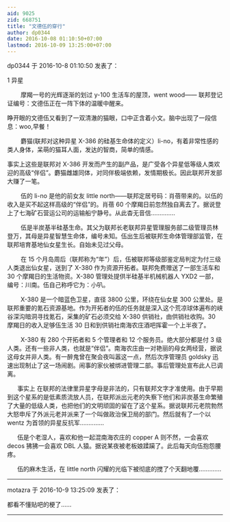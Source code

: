 ```yaml
---
aid: 9025
zid: 668751
title: "文德伍的穿行"
author: dp0344
date: 2016-10-08 01:10:50+07:00
lastmod: 2016-10-09 13:25:00+07:00
---
```


dp0344 于 2016-10-8 01:10:50 发表了：

1 异星

&nbsp; &nbsp; &nbsp; &nbsp; 摩羯一号的光辉逐渐的划过 y-100 生活车的屋顶，went wood—— 联邦登记证编号：文德伍正在一阵下体的温暖中醒来。

睁开眼的文德伍又看到了一双清澈的猫眼，口中正含着小文。脑中出现了一段信息：woo,早餐！

&nbsp; &nbsp; &nbsp; &nbsp; 麝猫(联邦对这种异星 X-386 的硅基生命体的定义）li-no，有着非常性感的类人身体，呆萌的猫耳人面，发达的智商，简单的情感。

事实上这些是联邦对 X-386 开发而产生的副产品，是广受各个异星低等级人类欢迎的高级“伴侣”。麝猫雌雄同体，对同伴极端依赖，发情期极长。因此联邦开发部大赚了一笔。

&nbsp; &nbsp; &nbsp; &nbsp; 伍的 li-no 是他的前女友 little north——联邦定居号码：肖蓓带来的。以伍的收入是买不起这样高级的“伴侣”的。肖蓓 60 个摩羯日前忽然独自离去了。据说登上了七海矿石营运公司的运输船宁静号。从此杳无音信..............

&nbsp; &nbsp;&nbsp; &nbsp;&nbsp;&nbsp;伍是半炭基半硅基生命。其父为联邦长老联邦异星管理服务部二级管理员林登万，其母是异星智慧生命体，编号未知。伍出生后被联邦生命体管理部监管，在联邦培育基地仙女星生长。自始未见过父母。

&nbsp; &nbsp;&nbsp; &nbsp;&nbsp;&nbsp;在 15 个月岛周后（联邦称为“年”）后，伍被联邦等级部鉴定局判定为付三级人类退出仙女星，送到了 X-380 作为资源开拓者。联邦免费赠送了一部生活车和 30 个摩羯日的生活物资。X-380 管理处提供半硅基半机械机器人 YXD2 一部，编号：川南。伍自己称呼它为：小叭。

&nbsp; &nbsp;&nbsp; &nbsp;&nbsp;&nbsp;X-380 是一个暗蓝色卫星，直径 3800 公里，环绕在仙女星 300 公里处。是联邦重要的氪石资源基地。作为开拓者的伍的任务就是深入这个荒凉球体遍布的峡谷深沟暗洞寻找氪石，采集的矿石必须交给 X-380 供销社，由供销社收购。30 摩羯日的收入足够伍生活 30 日和到供销社南海农庄酒吧挥霍一个上半夜了。

&nbsp; &nbsp;&nbsp; &nbsp;&nbsp;&nbsp;X-380 有 280 个开拓者和 5 个管理者和 12 个服务员。绝大部分都是付 3 级人类。还有一些非人类，也就是“伴侣”。南海农庄由一对艳丽的母女两经营，据说这母女并非人类。有一醉鬼曾在聚会夜叫嚣这一点，然后次序管理员 goldsky 迅速出现制止了这一场闹剧。闹事的家伙被绑进管理二部。事后管理处宣布此人已调离。

&nbsp; &nbsp;&nbsp; &nbsp;事实上 在联邦的法律里异星字母是非法的，只有联邦文字才准使用。由于早期到这个星系的是低素质流放人员，在联邦派出元老的失察下他们和非炭基生命繁殖了大量的低级人类，也把他们的文明顽固的留在了这个星系。据说联邦元老院勃然大怒申斥了外派元老并派来了一个叫做政治保卫局的部门。然后就有了一个以 wentz 为首领的异星反抗军..............

&nbsp; &nbsp;&nbsp; &nbsp;伍是个老湿人，喜欢和他一起混南海农庄的 copper A 则不然，一会喜欢 decos 狒狒一会喜欢 DBL 人猿。据说某夜被老板娘蹂躏了。此后每天向伍抱怨腰疼。

&nbsp; &nbsp;&nbsp; &nbsp;伍的麻木生活，在 little north 闪耀的光临下被彻底的搅了个天翻地覆.............

---

motazra 于 2016-10-9 13:25:09 发表了：

都看不懂贴吧的梗了……

---
